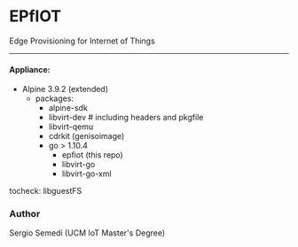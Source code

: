 # EPfIOT

Edge Provisioning for Internet of Things


---


#### Appliance:

- Alpine 3.9.2 (extended)
    - packages:
        * alpine-sdk
        * libvirt-dev # including headers and pkgfile
        * libvirt-qemu
        * cdrkit (genisoimage)
        * go > 1.10.4
            - epfiot (this repo)
            - libvirt-go
            - libvirt-go-xml


tocheck: libguestFS
### Author

Sergio Semedi (UCM IoT Master's Degree)

